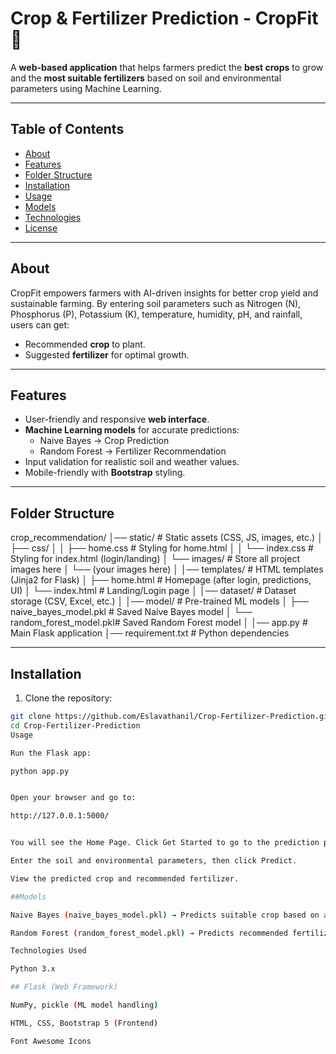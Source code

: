 # Crop & Fertilizer Prediction - CropFit 🌱

A **web-based application** that helps farmers predict the **best crops** to grow and the **most suitable fertilizers** based on soil and environmental parameters using Machine Learning.

---

## Table of Contents
- [About](#about)
- [Features](#features)
- [Folder Structure](#folder-structure)
- [Installation](#installation)
- [Usage](#usage)
- [Models](#models)
- [Technologies](#technologies)
- [License](#license)

---

## About
CropFit empowers farmers with AI-driven insights for better crop yield and sustainable farming. By entering soil parameters such as Nitrogen (N), Phosphorus (P), Potassium (K), temperature, humidity, pH, and rainfall, users can get:

- Recommended **crop** to plant.
- Suggested **fertilizer** for optimal growth.

---

## Features
- User-friendly and responsive **web interface**.
- **Machine Learning models** for accurate predictions:
  - Naive Bayes → Crop Prediction
  - Random Forest → Fertilizer Recommendation
- Input validation for realistic soil and weather values.
- Mobile-friendly with **Bootstrap** styling.

---

## Folder Structure
crop_recommendation/
│── static/                     # Static assets (CSS, JS, images, etc.)
│    ├── css/
│    │   ├── home.css           # Styling for home.html
│    │   └── index.css          # Styling for index.html (login/landing)
│    └── images/                # Store all project images here
│         └── (your images here)
│
│── templates/                  # HTML templates (Jinja2 for Flask)
│    ├── home.html              # Homepage (after login, predictions, UI)
│    └── index.html             # Landing/Login page
│
│── dataset/                    # Dataset storage (CSV, Excel, etc.)
│
│── model/                      # Pre-trained ML models
│    ├── naive_bayes_model.pkl  # Saved Naive Bayes model
│    └── random_forest_model.pkl# Saved Random Forest model
│
│── app.py                      # Main Flask application
│── requirement.txt             # Python dependencies


---

## Installation

1. Clone the repository:
```bash
git clone https://github.com/Eslavathanil/Crop-Fertilizer-Prediction.git
cd Crop-Fertilizer-Prediction
Usage

Run the Flask app:

python app.py


Open your browser and go to:

http://127.0.0.1:5000/


You will see the Home Page. Click Get Started to go to the prediction page.

Enter the soil and environmental parameters, then click Predict.

View the predicted crop and recommended fertilizer.

##Models

Naive Bayes (naive_bayes_model.pkl) → Predicts suitable crop based on all parameters.

Random Forest (random_forest_model.pkl) → Predicts recommended fertilizer based on N, P, K.

Technologies Used

Python 3.x

## Flask (Web Framework)

NumPy, pickle (ML model handling)

HTML, CSS, Bootstrap 5 (Frontend)

Font Awesome Icons
